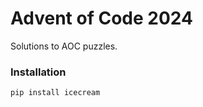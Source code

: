 # Advent of Code 2024
Solutions to AOC puzzles.

### Installation

```commandline
pip install icecream
```
